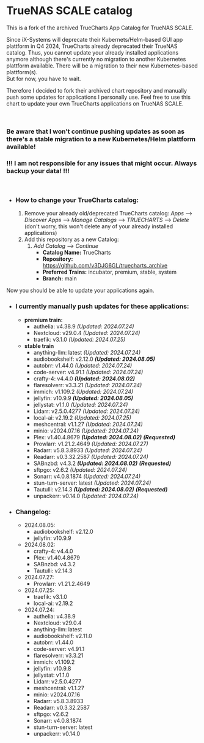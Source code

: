 # TrueNAS SCALE catalog

This is a fork of the archived TrueCharts App Catalog for TrueNAS SCALE.

Since iX-Systems will deprecate their Kubernets/Helm-based GUI app plattform in Q4 2024, TrueCharts already deprecated their TrueNAS catalog. Thus, you cannot update your already installed applications anymore although there's currently no migration to another Kubernetes plattform available. There will be a migration to their new Kubernetes-based plattform(s).  
But for now, you have to wait.

Therefore I decided to fork their archived chart repository and manually push some updates for applications I personally use. Feel free to use this chart to update your own TrueCharts applications on TrueNAS SCALE.

&nbsp;

### **Be aware that I won't continue pushing updates as soon as there's a stable migration to a new Kubernetes/Helm plattform available!**

### **!!! I am not responsible for any issues that might occur. Always backup your data! !!!**

&nbsp;

- ### How to change your TrueCharts catalog:
    
    1.  Remove your already old/deprecated TrueCharts catalog: *Apps* --> *Discover Apps* --> *Manage Catalogs* --> *TRUECHARTS* --> *Delete* (don't worry, this won't delete any of your already installed applications)
    2.  Add this repository as a new Catalog:
        1.  *Add Catalog* --> *Continue*
            - **Catalog Name:** TrueCharts
            - **Repository:** https://github.com/v3DJG6GL/truecharts_archive
            - **Preferred Trains:** incubator, premium, stable, system
            - **Branch:** main

Now you should be able to update your applications again.

- ### I currently manually push updates for these applications:
    
    - **premium train:**
        - authelia: v4.38.9 *(Updated: 2024.07.24)*
        - Nextcloud: v29.0.4 *(Updated: 2024.07.24)*
        - traefik: v3.1.0 *(Updated: 2024.07.25)*
    - **stable train**
        - anything-llm: latest *(Updated: 2024.07.24)*
        - audiobookshelf: v2.12.0 ***(Updated: 2024.08.05)***
        - autobrr: v1.44.0 *(Updated: 2024.07.24)*
        - code-server: v4.91.1 *(Updated: 2024.07.24)*
		- crafty-4: v4.4.0 ***(Updated: 2024.08.02)***
        - flaresolverr: v3.3.21 *(Updated: 2024.07.24)*
        - immich: v1.109.2 *(Updated: 2024.07.24)*
        - jellyfin: v10.9.9 ***(Updated: 2024.08.05)***
        - jellystat: v1.1.0 *(Updated: 2024.07.24)*
        - Lidarr: v2.5.0.4277 *(Updated: 2024.07.24)*
		- local-ai: v2.19.2 *(Updated: 2024.07.25)*
        - meshcentral: v1.1.27 *(Updated: 2024.07.24)*
        - minio: v2024.07.16 *(Updated: 2024.07.24)*
		- Plex: v1.40.4.8679 ***(Updated: 2024.08.02)*** ***(Requested)***
        - Prowlarr: v1.21.2.4649 *(Updated: 2024.07.27)*
        - Radarr: v5.8.3.8933 *(Updated: 2024.07.24)*
        - Readarr: v0.3.32.2587 *(Updated: 2024.07.24)*
		- SABnzbd: v4.3.2 ***(Updated: 2024.08.02)*** ***(Requested)***
        - sftpgo: v2.6.2 *(Updated: 2024.07.24)*
        - Sonarr: v4.0.8.1874 *(Updated: 2024.07.24)*
        - stun-turn-server: latest *(Updated: 2024.07.24)*
		- Tautulli: v2.14.3 ***(Updated: 2024.08.02)*** ***(Requested)***
        - unpackerr: v0.14.0 *(Updated: 2024.07.24)*


- ### Changelog:

	- 2024.08.05:
		- audiobookshelf: v2.12.0
		- jellyfin: v10.9.9
	- 2024.08.02:
		- crafty-4: v4.4.0
		- Plex: v1.40.4.8679
		- SABnzbd: v4.3.2
		- Tautulli: v2.14.3
	- 2024.07.27:
		- Prowlarr: v1.21.2.4649
	- 2024.07.25:
		- traefik: v3.1.0
		- local-ai: v2.19.2
	- 2024.07.24:
		- authelia: v4.38.9
		- Nextcloud: v29.0.4
		- anything-llm: latest
		- audiobookshelf: v2.11.0
		- autobrr: v1.44.0
		- code-server: v4.91.1
		- flaresolverr: v3.3.21
		- immich: v1.109.2
		- jellyfin: v10.9.8
		- jellystat: v1.1.0
		- Lidarr: v2.5.0.4277
		- meshcentral: v1.1.27
		- minio: v2024.07.16
		- Radarr: v5.8.3.8933
		- Readarr: v0.3.32.2587
		- sftpgo: v2.6.2
		- Sonarr: v4.0.8.1874
		- stun-turn-server: latest
		- unpackerr: v0.14.0